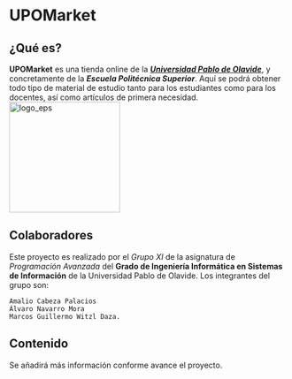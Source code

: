 # UPOMarket

## ¿Qué es?

**UPOMarket** es una tienda online de la [***Universidad Pablo de Olavide***](https://www.upo.es/portal/impe/web/portada/index.html), y concretamente de la ***Escuela Politécnica Superior***. Aquí se podrá obtener todo tipo de material de estudio tanto para los estudiantes como para los docentes, así como artículos de primera necesidad.
<br/>
<img width="200" src="https://womandigital.es/wp-content/uploads/2019/10/EPS-UPO_logo.png" alt="logo_eps"/>
## Colaboradores

Este proyecto es realizado por el *Grupo XI* de la asignatura de *Programación Avanzada* del **Grado de Ingeniería Informática en Sistemas de Información** de la Universidad Pablo de Olavide.
Los integrantes del grupo son:

    Amalio Cabeza Palacios
    Álvaro Navarro Mora
    Marcos Guillermo Witzl Daza.

## Contenido

Se añadirá más información conforme avance el proyecto.
